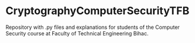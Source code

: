 # CryptographyComputerSecurityTFB
 Repository with .py files and explanations for students of the Computer Security course at Faculty of Technical Engineering Bihac.
